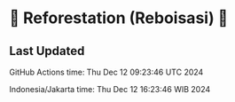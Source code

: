 
# 🌳 Reforestation (Reboisasi) 🌲

## Last Updated

GitHub Actions time: Thu Dec 12 09:23:46 UTC 2024

Indonesia/Jakarta time: Thu Dec 12 16:23:46 WIB 2024
